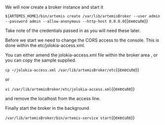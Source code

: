 We will now create a broker instance and start it

``${ARTEMIS_HOME}/bin/artemis create /var/lib/artemisBroker --user admin --password admin --allow-anonymous --http-host 0.0.0.0``{{execute}}

Take note of the credentials passed in as you will need these later.

Before we start we need to change the CORS access to the console. This
is done within the etc/jolokia-access.xml.

You can either amend the jolokia-access.xml file within the broker area , or you can 
copy the sample supplied.

``cp ~/jolokia-access.xml /var/lib/artemisBroker/etc``{{execute}}

or

``vi /var/lib/artemisBroker/etc/jolokia-access.xml``{{execute}}

and remove the localhost from the access line.

Finally start the broker in the background

``/var/lib/artemisBroker/bin/artemis-service start``{{execute}}